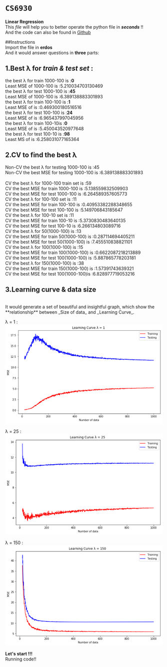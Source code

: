 `CS6930`
=========
**Linear Regression**<br>
This _file_ will help you to better operate the python file in **_seconds_** !!<br>
And the code can also be found in [Github](https://github.com/MarcoXM/CS6930)<br>

##Instructions
<br>
Import the file in **erdos**<br>
And it would answer questions in **three** parts:<br>

1.Best λ for _train & test set_ : <br>
------------
the best λ for train 1000-100 is :**0**<br>
Least MSE of 1000-100 is :5.210034703130469<br>
the best λ for test 1000-100 is :**45**<br>
Least MSE of 1000-100 is :6.389138883301893<br>
the best λ for train 100-100 is :**1**<br>
Least MSE of is :0.469300180516516<br>
the best λ for test 100-100 is :**24**<br>
Least MSE of is :6.965437997045956<br>
the best λ for train 100-10is :**0**<br>
Least MSE of is :5.450043520977648<br>
the best λ for test 100-10 is :**98**<br>
Least MS of is :6.258031077165364<br>




2.**CV** to find the best **λ**
--------------
Non-CV the best λ for testing 1000-100 is :45<br>
Non-CV the best MSE for testing 1000-100 is :6.389138883301893<br>
<br>
CV the best λ for 1000-100 train set is :59<br>
CV the best MSE for train 1000-100 is :5.138559832509903<br>
CV the best MSE for test 1000-100 is :6.264589357605773<br>
CV the best λ for 100-100 set is :11<br>
CV the best MSE for train 100-100 is :0.40953382288348655<br>
CV the best MSE for test 100-100 is :5.149706843185647<br>
CV the best λ for 100-10 set is :11<br>
CV the best MSE for train 100-10 is :5.3730830483640135<br>
CV the best MSE for test 100-10 is :6.266134803089716<br>
CV the best λ for 50(1000-100) is :13<br>
CV the best MSE for train 50(1000-100) is :0.287114694405211<br>
CV the best MSE for test 50(1000-100) is :7.455510838821101<br>
CV the best λ for 100(1000-100) is :15<br>
CV the best MSE for train 100(1000-100) is :0.6622087218213889<br>
CV the best MSE for test 100(1000-100) is :5.887865778203181<br>
CV the best λ for 150(1000-100) is :38<br>
CV the best MSE for train 150(1000-100) is :1.57391743639321<br>
CV the best MSE for test 100(1000-100)is :6.828977719053216<br>





3.Learning curve & data size
-------------
<br>
It would generate a set of beautiful and insightful graph, which show the **relationship** between _Size of data_ and _Learning Curve_.<br>

λ = 1 :<br>
![λ = 1"](https://github.com/MarcoXM/CS6930/blob/master/L1.png)

λ = 25 :<br>
![λ = 1"](https://github.com/MarcoXM/CS6930/blob/master/L25.png)

λ = 150 :<br>
![λ = 1"](https://github.com/MarcoXM/CS6930/blob/master/L3.png)



**Let's start !!!**<br>
Running code!!
